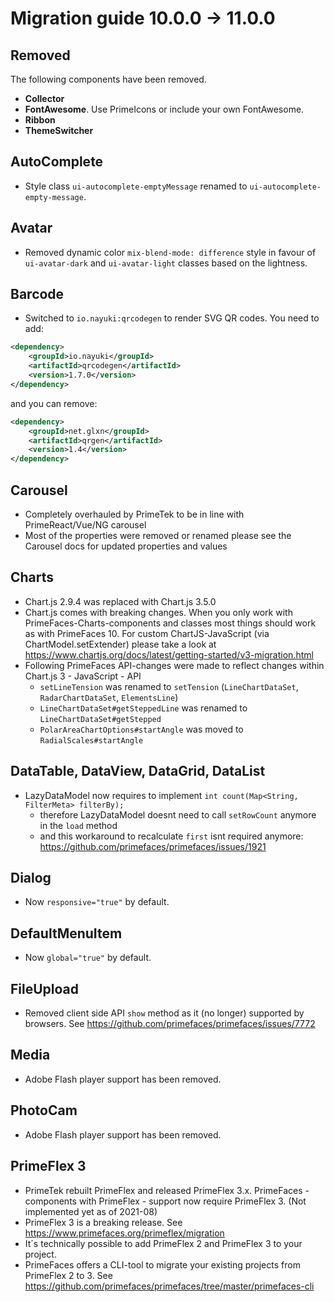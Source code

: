 # Migration guide 10.0.0 -> 11.0.0

## Removed
The following components have been removed.
  - **Collector**
  - **FontAwesome**. Use PrimeIcons or include your own FontAwesome.
  - **Ribbon**
  - **ThemeSwitcher**

## AutoComplete
  * Style class `ui-autocomplete-emptyMessage` renamed to `ui-autocomplete-empty-message`.

## Avatar
  * Removed dynamic color `mix-blend-mode: difference` style in favour of `ui-avatar-dark` and `ui-avatar-light` classes based on the lightness.

## Barcode
  * Switched to `io.nayuki:qrcodegen` to render SVG QR codes. You need to add:
```xml
<dependency>
    <groupId>io.nayuki</groupId>
    <artifactId>qrcodegen</artifactId>
    <version>1.7.0</version>
</dependency>
```
and you can remove:
```xml
<dependency>
    <groupId>net.glxn</groupId>
    <artifactId>qrgen</artifactId>
    <version>1.4</version>
</dependency>
```

## Carousel
- Completely overhauled by PrimeTek to be in line with PrimeReact/Vue/NG carousel
- Most of the properties were removed or renamed please see the Carousel docs for updated properties and values

## Charts
- Chart.js 2.9.4 was replaced with Chart.js 3.5.0
- Chart.js comes with breaking changes. When you only work with PrimeFaces-Charts-components and classes most things should work as with PrimeFaces 10.
  For custom ChartJS-JavaScript (via ChartModel.setExtender) please take a look at https://www.chartjs.org/docs/latest/getting-started/v3-migration.html
- Following PrimeFaces API-changes were made to reflect changes within Chart.js 3 - JavaScript - API
  - `setLineTension` was renamed to `setTension` (`LineChartDataSet`, `RadarChartDataSet`, `ElementsLine`)
  - `LineChartDataSet#getSteppedLine` was renamed to `LineChartDataSet#getStepped`
  - `PolarAreaChartOptions#startAngle` was moved to `RadialScales#startAngle`

## DataTable, DataView, DataGrid, DataList
- LazyDataModel now requires to implement `int count(Map<String, FilterMeta> filterBy);`
    - therefore LazyDataModel doesnt need to call `setRowCount` anymore in the `load` method
    - and this workaround to recalculate `first` isnt required anymore: https://github.com/primefaces/primefaces/issues/1921

## Dialog
- Now `responsive="true"` by default.

## DefaultMenuItem
- Now `global="true"` by default.

## FileUpload
- Removed client side API `show` method as it (no longer) supported by browsers. See https://github.com/primefaces/primefaces/issues/7772

## Media
- Adobe Flash player support has been removed.

## PhotoCam
- Adobe Flash player support has been removed.

## PrimeFlex 3
- PrimeTek rebuilt PrimeFlex and released PrimeFlex 3.x. PrimeFaces - components with PrimeFlex - support now require PrimeFlex 3. (Not implemented yet as of 2021-08)
- PrimeFlex 3 is a breaking release. See https://www.primefaces.org/primeflex/migration
- It´s technically possible to add PrimeFlex 2 and PrimeFlex 3 to your project.
- PrimeFaces offers a CLI-tool to migrate your existing projects from PrimeFlex 2 to 3. See https://github.com/primefaces/primefaces/tree/master/primefaces-cli
